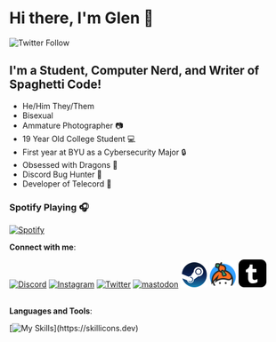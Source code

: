# Hi there, I'm Glen 👋

![Twitter Follow](https://img.shields.io/twitter/follow/RealGlenMerlin?color=1DA1F2&logo=Twitter&style=for-the-badge)

## I'm a Student, Computer Nerd, and Writer of Spaghetti Code!

- He/Him They/Them
- Bisexual
- Ammature Photographer 📷
- 19 Year Old College Student 💻
- First year at BYU as a Cybersecurity Major 🔒
- Obsessed with Dragons 🐉
- Discord Bug Hunter 🐛
- Developer of Telecord 💾

### Spotify Playing 🎧

[![Spotify](https://novatorem.glenmerlin.vercel.app/api/spotify)](https://open.spotify.com/user/glenmerlin)

**Connect with me**:

[![Discord](https://skillicons.dev/icons?i=discord)](https://discord.gg/BG9dU9Z)
[![Instagram](https://skillicons.dev/icons?i=instagram)](https://instagram.com/glen.m.photos)
[![Twitter](https://skillicons.dev/icons?i=twitter)](https://twitter.com/RealGlenMerlin)
[![mastodon](https://skillicons.dev/icons?i=mastodon)](https://wuff.space/@GlenMerlin)
[<img alt="GlenMerlin | Steam" src="./Images/steam.png" />][steam]
[<img alt="GlenMerlin | Keybase" src="./Images/keybase.png" />][keybase]
[<img alt="GlenMerlin | Tumblr" src="./Images/tumblr.png" />][tumblr]
</br>
</br>

**Languages and Tools**:

[![My Skills](https://skillicons.dev/icons?i=ts,html,css,cpp,python,mongodb,nodejs,vue,wordpress,linux,vscode,)](https://skillicons.dev)

[steam]: https://steamcommunity.com/id/GlenMerlin/
[keybase]: https://keybase.io/GlenMerlin
[tumblr]: https://glenmerlin.tumblr.com